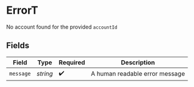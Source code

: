 # ErrorT

No account found for the provided `accountId`


## Fields

| Field                          | Type                           | Required                       | Description                    |
| ------------------------------ | ------------------------------ | ------------------------------ | ------------------------------ |
| `message`                      | *string*                       | :heavy_check_mark:             | A human readable error message |